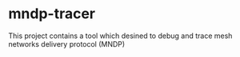 # mndp-tracer
This project contains a tool which desined to debug and trace mesh networks delivery protocol (MNDP)

